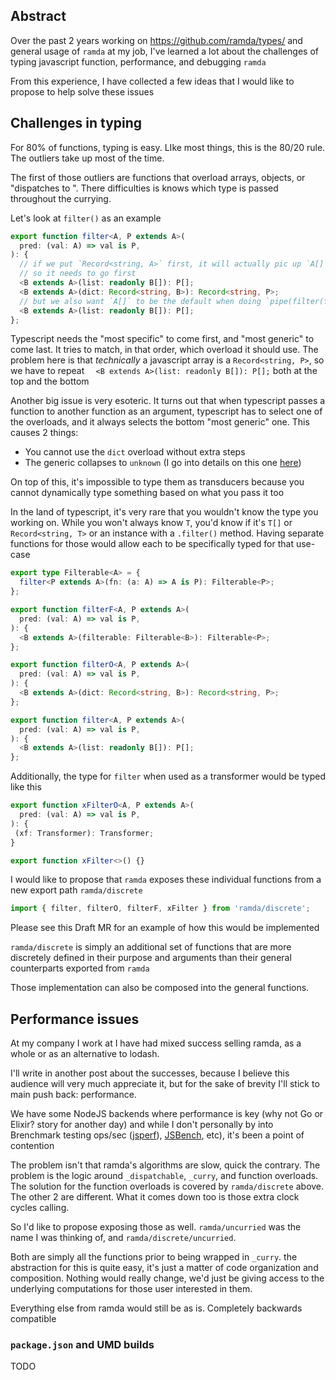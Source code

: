 ## Abstract

Over the past 2 years working on https://github.com/ramda/types/ and general usage of `ramda` at my job, I've learned a lot about the challenges of typing javascript function, performance, and debugging `ramda`

From this experience, I have collected a few ideas that I would like to propose to help solve these issues

## Challenges in typing

For 80% of functions, typing is easy. LIke most things, this is the 80/20 rule. The outliers take up most of the time.

The first of those outliers are functions that overload arrays, objects, or "dispatches to <method>". There difficulties is knows which type is passed throughout the currying.

Let's look at `filter()` as an example

```typescript
export function filter<A, P extends A>(
  pred: (val: A) => val is P,
): {
  // if we put `Record<string, A>` first, it will actually pic up `A[]` as well
  // so it needs to go first
  <B extends A>(list: readonly B[]): P[];
  <B extends A>(dict: Record<string, B>): Record<string, P>;
  // but we also want `A[]` to be the default when doing `pipe(filter(fn))`, so it also needs to be last
  <B extends A>(list: readonly B[]): P[];
};
```
Typescript needs the "most specific" to come first, and "most generic" to come last. It tries to match, in that order, which overload it should use. The problem here is that _technically_ a javascript array is a `Record<string, P>`, so we have to repeat `  <B extends A>(list: readonly B[]): P[];` both at the top and the bottom

Another big issue is very esoteric. It turns out that when typescript passes a function to another function as an argument, typescript has to select one of the overloads, and it always selects the bottom "most generic" one. This causes 2 things:
* You cannot use the `dict` overload without extra steps
* The generic collapses to `unknown` (I go into details on this one [here](https://github.com/ramda/types/discussions/54))

On top of this, it's impossible to type them as transducers because you cannot dynamically type something based on what you pass it too

In the land of typescript, it's very rare that you wouldn't know the type you working on. While you won't always know `T`, you'd know if it's `T[]` or `Record<string, T>` or an instance with a `.filter()` method. Having separate functions for those would allow each to be specifically typed for that use-case

```typescript
export type Filterable<A> = {
  filter<P extends A>(fn: (a: A) => A is P): Filterable<P>;
};

export function filterF<A, P extends A>(
  pred: (val: A) => val is P,
): {
  <B extends A>(filterable: Filterable<B>): Filterable<P>;
};

export function filterO<A, P extends A>(
  pred: (val: A) => val is P,
): {
  <B extends A>(dict: Record<string, B>): Record<string, P>;
};

export function filter<A, P extends A>(
  pred: (val: A) => val is P,
): {
  <B extends A>(list: readonly B[]): P[];
};
```

Additionally, the type for `filter` when used as a transformer would be typed like this
```typescript
export function xFilterO<A, P extends A>(
  pred: (val: A) => val is P,
): {
 (xf: Transformer): Transformer;
}

export function xFilter<>() {}
```

I would like to propose that `ramda` exposes these individual functions from a new export path `ramda/discrete`

```typescript
import { filter, filterO, filterF, xFilter } from 'ramda/discrete';
```

Please see this Draft MR for an example of how this would be implemented

`ramda/discrete` is simply an additional set of functions that are more discretely defined in their purpose and arguments than their general counterparts exported from `ramda`

Those implementation can also be composed into the general functions.

## Performance issues

At my company I work at I have had mixed success selling ramda, as a whole or as an alternative to lodash.

I'll write in another post about the successes, because I believe this audience will very much appreciate it, but for the sake of brevity I'll stick to main push back: performance.

We have some NodeJS backends where performance is key (why not Go or Elixir? story for another day) and while I don't personally by into Brenchmark testing ops/sec ([jsperf](https://jsperf.app/)), [JSBench](https://jsbench.me/), etc), it's been a point of contention

The problem isn't that ramda's algorithms are slow, quick the contrary. The problem is the logic around `_dispatchable`, `_curry`, and function overloads. The solution for the function overloads is covered by `ramda/discrete` above. The other 2 are different. What it comes down too is those extra clock cycles calling.

So I'd like to propose exposing those as well. `ramda/uncurried` was the name I was thinking of, and `ramda/discrete/uncurried`.

Both are simply all the functions prior to being wrapped in `_curry`. the abstraction for this is quite easy, it's just a matter of code organization and composition. Nothing would really change, we'd just be giving access to the underlying computations for those user interested in them.

Everything else from ramda would still be as is. Completely backwards compatible

### `package.json` and UMD builds

TODO
